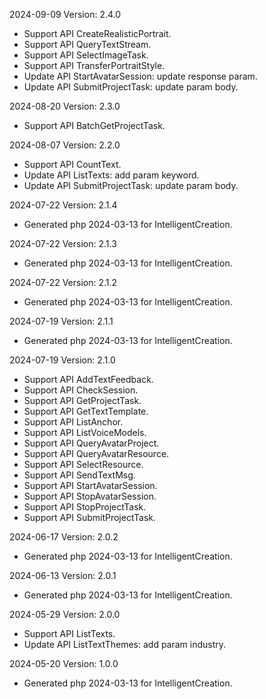 2024-09-09 Version: 2.4.0
- Support API CreateRealisticPortrait.
- Support API QueryTextStream.
- Support API SelectImageTask.
- Support API TransferPortraitStyle.
- Update API StartAvatarSession: update response param.
- Update API SubmitProjectTask: update param body.


2024-08-20 Version: 2.3.0
- Support API BatchGetProjectTask.


2024-08-07 Version: 2.2.0
- Support API CountText.
- Update API ListTexts: add param keyword.
- Update API SubmitProjectTask: update param body.


2024-07-22 Version: 2.1.4
- Generated php 2024-03-13 for IntelligentCreation.

2024-07-22 Version: 2.1.3
- Generated php 2024-03-13 for IntelligentCreation.

2024-07-22 Version: 2.1.2
- Generated php 2024-03-13 for IntelligentCreation.

2024-07-19 Version: 2.1.1
- Generated php 2024-03-13 for IntelligentCreation.

2024-07-19 Version: 2.1.0
- Support API AddTextFeedback.
- Support API CheckSession.
- Support API GetProjectTask.
- Support API GetTextTemplate.
- Support API ListAnchor.
- Support API ListVoiceModels.
- Support API QueryAvatarProject.
- Support API QueryAvatarResource.
- Support API SelectResource.
- Support API SendTextMsg.
- Support API StartAvatarSession.
- Support API StopAvatarSession.
- Support API StopProjectTask.
- Support API SubmitProjectTask.


2024-06-17 Version: 2.0.2
- Generated php 2024-03-13 for IntelligentCreation.

2024-06-13 Version: 2.0.1
- Generated php 2024-03-13 for IntelligentCreation.

2024-05-29 Version: 2.0.0
- Support API ListTexts.
- Update API ListTextThemes: add param industry.


2024-05-20 Version: 1.0.0
- Generated php 2024-03-13 for IntelligentCreation.

